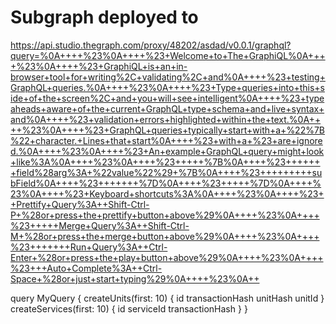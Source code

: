 # Subgraph deployed to

https://api.studio.thegraph.com/proxy/48202/asdad/v0.0.1/graphql?query=%0A++++%23%0A++++%23+Welcome+to+The+GraphiQL%0A++++%23%0A++++%23+GraphiQL+is+an+in-browser+tool+for+writing%2C+validating%2C+and%0A++++%23+testing+GraphQL+queries.%0A++++%23%0A++++%23+Type+queries+into+this+side+of+the+screen%2C+and+you+will+see+intelligent%0A++++%23+typeaheads+aware+of+the+current+GraphQL+type+schema+and+live+syntax+and%0A++++%23+validation+errors+highlighted+within+the+text.%0A++++%23%0A++++%23+GraphQL+queries+typically+start+with+a+%22%7B%22+character.+Lines+that+start%0A++++%23+with+a+%23+are+ignored.%0A++++%23%0A++++%23+An+example+GraphQL+query+might+look+like%3A%0A++++%23%0A++++%23+++++%7B%0A++++%23+++++++field%28arg%3A+%22value%22%29+%7B%0A++++%23+++++++++subField%0A++++%23+++++++%7D%0A++++%23+++++%7D%0A++++%23%0A++++%23+Keyboard+shortcuts%3A%0A++++%23%0A++++%23++Prettify+Query%3A++Shift-Ctrl-P+%28or+press+the+prettify+button+above%29%0A++++%23%0A++++%23+++++Merge+Query%3A++Shift-Ctrl-M+%28or+press+the+merge+button+above%29%0A++++%23%0A++++%23+++++++Run+Query%3A++Ctrl-Enter+%28or+press+the+play+button+above%29%0A++++%23%0A++++%23+++Auto+Complete%3A++Ctrl-Space+%28or+just+start+typing%29%0A++++%23%0A++

query MyQuery {
createUnits(first: 10) {
id
transactionHash
unitHash
unitId
}
createServices(first: 10) {
id
serviceId
transactionHash
}
}

